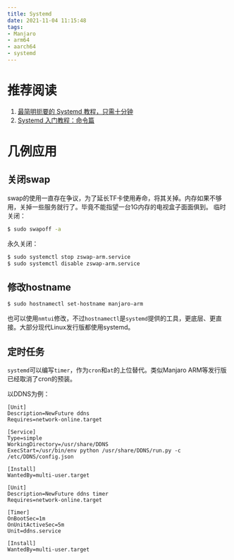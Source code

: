 ```yaml
---
title: Systemd
date: 2021-11-04 11:15:48
tags:
- Manjaro
- arm64
- aarch64
- systemd
---
```


# 推荐阅读

1. [最简明扼要的 Systemd 教程，只需十分钟](https://linux.cn/article-6888-1.html)
2. [Systemd 入门教程：命令篇](https://www.ruanyifeng.com/blog/2016/03/systemd-tutorial-commands.html)

# 几例应用
## 关闭swap
swap的使用一直存在争议，为了延长TF卡使用寿命，将其关掉。内存如果不够用，关掉一些服务就行了。毕竟不能指望一台1G内存的电视盒子面面俱到。
临时关闭：
```bash
$ sudo swapoff -a
```
永久关闭：
```bash
$ sudo systemctl stop zswap-arm.service
$ sudo systemctl disable zswap-arm.service
```
## 修改hostname
```bash
$ sudo hostnamectl set-hostname manjaro-arm
```
也可以使用`nmtui`修改，不过`hostnamectl`是`systemd`提供的工具，更底层、更直接。大部分现代Linux发行版都使用systemd。

## 定时任务
`systemd`可以编写`timer`，作为`cron`和`at`的上位替代。类似Manjaro ARM等发行版已经取消了cron的预装。

以DDNS为例：

```ddns.service
[Unit]
Description=NewFuture ddns
Requires=network-online.target

[Service]
Type=simple
WorkingDirectory=/usr/share/DDNS
ExecStart=/usr/bin/env python /usr/share/DDNS/run.py -c /etc/DDNS/config.json

[Install]
WantedBy=multi-user.target
```

```ddns.timer
[Unit]
Description=NewFuture ddns timer
Requires=network-online.target

[Timer]
OnBootSec=1m
OnUnitActiveSec=5m
Unit=ddns.service

[Install]
WantedBy=multi-user.target
```

